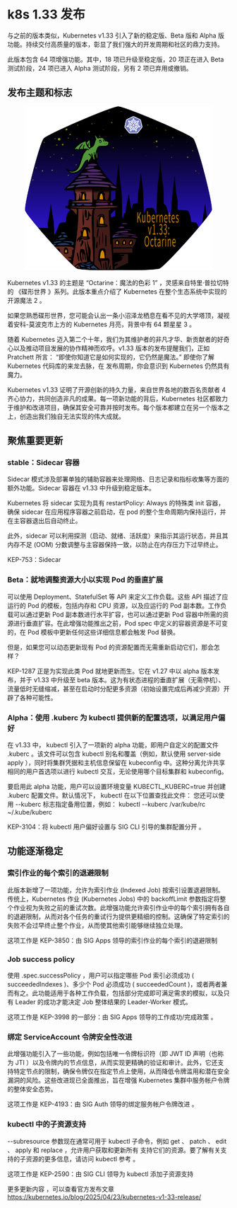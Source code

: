 # k8s 1.33 发布

与之前的版本类似，Kubernetes v1.33 引入了新的稳定版、Beta 版和 Alpha 版功能。持续交付高质量的版本，彰显了我们强大的开发周期和社区的鼎力支持。

此版本包含 64 项增强功能。其中，18 项已升级至稳定版，20 项正在进入 Beta 测试阶段，24 项已进入 Alpha 测试阶段，另有 2 项已弃用或撤销。

## 发布主题和标志

<figure><img src="../../.gitbook/assets/image (84).png" alt=""><figcaption></figcaption></figure>

Kubernetes v1.33 的主题是 “Octarine：魔法的色彩 1” ，灵感来自特里·普拉切特的 《碟形世界 》系列。此版本重点介绍了 Kubernetes 在整个生态系统中实现的开源魔法 2 。

如果您熟悉碟形世界，您可能会认出一条小沼泽龙栖息在看不见的大学塔顶，凝视着安科-莫波克市上方的 Kubernetes 月亮，背景中有 64 颗星星 3 。

随着 Kubernetes 迈入第二个十年，我们为其维护者的非凡才华、新贡献者的好奇心以及推动项目发展的协作精神而欢呼。v1.33 版本的发布提醒我们，正如 Pratchett 所言： “即使你知道它是如何实现的，它仍然是魔法。” 即使你了解 Kubernetes 代码库的来龙去脉，在 发布周期，你会意识到 Kubernetes 仍然具有魔力。

Kubernetes v1.33 证明了开源创新的持久力量，来自世界各地的数百名贡献者 4 齐心协力，共同创造非凡的成果。每一项新功能的背后，Kubernetes 社区都致力于维护和改进项目，确保其安全可靠并按时发布。每个版本都建立在另一个版本之上，创造出我们独自无法实现的伟大成就。

## 聚焦重要更新

### stable：Sidecar 容器

Sidecar 模式涉及部署单独的辅助容器来处理网络、日志记录和指标收集等方面的额外功能。Sidecar 容器在 v1.33 中升级到稳定版本。

Kubernetes 将 sidecar 实现为具有 restartPolicy: Always 的特殊类 init 容器，确保 sidecar 在应用程序容器之前启动，在 pod 的整个生命周期内保持运行，并在主容器退出后自动终止。

此外，sidecar 可以利用探测（启动、就绪、活跃度）来指示其运行状态，并且其内存不足 (OOM) 分数调整与主容器保持一致，以防止在内存压力下过早终止。

KEP-753：Sidecar

### Beta：就地调整资源大小以实现 Pod 的垂直扩展

可以使用 Deployment、StatefulSet 等 API 来定义工作负载。这些 API 描述了应运行的 Pod 的模板，包括内存和 CPU 资源，以及应运行的 Pod 副本数。工作负载可以通过更新 Pod 副本数进行水平扩容，也可以通过更新 Pod 容器中所需的资源进行垂直扩容。在此增强功能推出之前，Pod spec 中定义的容器资源是不可变的，在 Pod 模板中更新任何这些详细信息都会触发 Pod 替换。

但是，如果您可以动态更新现有 Pod 的资源配置而无需重新启动它们，那会怎样？

KEP-1287 正是为实现此类 Pod 就地更新而生。它在 v1.27 中以 alpha 版本发布，并于 v1.33 中升级至 beta 版本。这为有状态进程的垂直扩展（无需停机）、流量低时无缝缩减，甚至在启动时分配更多资源（初始设置完成后再减少资源）开辟了各种可能性。

### Alpha：使用 .kuberc 为 kubectl 提供新的配置选项，以满足用户偏好

在 v1.33 中， kubectl 引入了一项新的 alpha 功能，即用户自定义的配置文件 .kuberc 。该文件可以包含 kubectl 别名和覆盖（例如，默认使用 server-side apply ），同时将集群凭据和主机信息保留在 kubeconfig 中。这种分离允许共享相同的用户首选项以进行 kubectl 交互，无论使用哪个目标集群和 kubeconfig。

要启用此 alpha 功能，用户可以设置环境变量 KUBECTL\_KUBERC=true 并创建 .kuberc 配置文件。默认情况下， kubectl 在以下位置查找此文件： 您还可以使用 --kuberc 标志指定备用位置，例如： kubectl --kuberc /var/kube/rc \~/.kube/kuberc

KEP-3104：将 kubectl 用户偏好设置与 SIG CLI 引导的集群配置分开 。

## 功能逐渐稳定

### 索引作业的每个索引的退避限制

此版本新增了一项功能，允许为索引作业 (Indexed Job) 按索引设置退避限制。传统上，Kubernetes 作业 (Kubernetes Jobs) 中的 backoffLimit 参数指定将整个作业视为失败之前的重试次数。此增强功能允许索引作业中的每个索引拥有各自的退避限制，从而对各个任务的重试行为提供更精细的控制。这确保了特定索引的失败不会过早终止整个作业，从而使其他索引能够继续独立处理。

这项工作是 KEP-3850：由 SIG Apps 领导的索引作业的每个索引的退避限制

### Job success policy

使用 .spec.successPolicy ，用户可以指定哪些 Pod 索引必须成功 ( succeededIndexes )、多少个 Pod 必须成功 ( succeededCount )，或者两者兼而有之。此功能适用于各种工作负载，包括部分完成即可满足需求的模拟，以及只有 Leader 的成功才能决定 Job 整体结果的 Leader-Worker 模式。

这项工作是 KEP-3998 的一部分：由 SIG Apps 领导的工作成功/完成政策 。

### 绑定 ServiceAccount 令牌安全性改进

此增强功能引入了一些功能，例如包括唯一令牌标识符（即 JWT ID 声明（也称为 JTI ）以及令牌内的节点信息，从而实现更精确的验证和审计。此外，它还支持特定节点的限制，确保令牌仅在指定节点上使用，从而降低令牌滥用和潜在安全漏洞的风险。这些改进现已全面推出，旨在增强 Kubernetes 集群中服务帐户令牌的整体安全态势。

这项工作是 KEP-4193：由 SIG Auth 领导的绑定服务帐户令牌改进 。

### kubectl 中的子资源支持

\--subresource 参数现在通常可用于 kubectl 子命令，例如 get 、 patch 、 edit 、 apply 和 replace ，允许用户获取和更新所有 支持它们的资源。要了解有关支持的子资源的更多信息，请访问 kubectl 参考 。

这项工作是 KEP-2590：由 SIG CLI 领导为 kubectl 添加子资源支持

更多更新内容 ，可以查看官方发布文章 https://kubernetes.io/blog/2025/04/23/kubernetes-v1-33-release/
